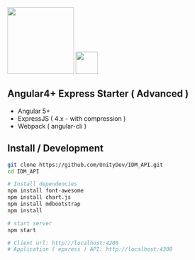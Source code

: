 <img width="150" src="https://i.cloudup.com/zfY6lL7eFa-3000x3000.png" />
<img width="50" src="https://angular.io/assets/images/logos/angular/angular.svg" />

## Angular4+ Express Starter ( Advanced )

- Angular 5+
- ExpressJS ( 4.x - with compression )
- Webpack ( angular-cli )

## Install / Development

```bash
git clone https://github.com/UnityDev/IDM_API.git
cd IDM_API

# Install dependencies
npm install font-awesome
npm install chart.js
npm install mdbootstrap
npm install

# start server
npm start

# Client url: http://localhost:4200
# Application ( epxress ) API: http://localhost:4300
```

